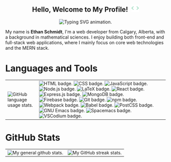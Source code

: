 <!-- Main Header -->
<h2 align="center">
  Hello, Welcome to My Profile! <img src="./assets/code.gif" alt="Animation of empty HTML tag." style="width: 24px; margin-left: 5px; vertical-align: baseline;"/>
</h2>

<!-- Subtitle -->
<p align="center">
  <img alt="Typing SVG animation." src="https://readme-typing-svg.demolab.com?font=Source+Code+Pro&color=41B883&pause=1000&center=true&vCenter=true&height=40&lines=MERN+stack+developer;Full-Stack+developer" />
</p>

<!-- About Me -->

My name is **Ethan Schmidt**, I'm a web developer from Calgary, Alberta, with a
background in mathematical sciences. I enjoy building both front-end and
full-stack web applications, where I mainly focus on core web technologies and
the MERN stack.

# Languages and Tools

<table>
  <tbody>
    <tr>
      <td>
        <img style="height: 300px" alt="GitHub language usage stats." src="https://github-readme-stats.vercel.app/api/top-langs/?username=CS-Schmidt&layout=compact&theme=vue-dark&hide_border=true&border_radius=5" />
      </td>
      <td>
        <span><img alt="HTML badge." src="https://img.shields.io/badge/HTML-E34F26.svg?style=flat&logo=html5&logoColor=white" /></span>
        <span><img alt="CSS badge." src="https://img.shields.io/badge/CSS-1572B6.svg?style=flat&logo=css3&logoColor=white" /></span>
        <span><img alt="JavaScript badge." src="https://img.shields.io/badge/JavaScript-F7DF1E.svg?style=flat&logo=javascript&logoColor=black" /></span>
        <span><img alt="Node.js badge." src="https://img.shields.io/badge/Node.js-43853D.svg?style=flat&logo=node.js&logoColor=white" /></span>
        <span><img alt="LaTeX badge." src="https://img.shields.io/badge/LaTeX-008080.svg?style=flat&logo=latex&logoColor=white" /></span>
        <span><img alt="React badge." src="https://img.shields.io/badge/React-20232a.svg?style=flat&logo=react&logoColor=2361DAFB" /></span>
        <span><img alt="Express.js badge." src="https://img.shields.io/badge/Express.js-404d59.svg?style=flat&logo=express&logoColor=white" /></span>
        <span><img alt="MongoDB badge." src ="https://img.shields.io/badge/MongoDB-4ea94b.svg?style=flat&logo=mongodb&logoColor=white" /></span>
        <span><img alt="Firebase badge." src ="https://img.shields.io/badge/Firebase-FFCA28.svg?style=flat&logo=Firebase&logoColor=black" /></span>
        <span><img alt="Git badge." src="https://img.shields.io/badge/Git-F05033.svg?style=flat&logo=git&logoColor=white" /></span>
        <span><img alt="npm badge." src="https://img.shields.io/badge/npm-CB3837.svg?style=flat&logo=npm&logoColor=white" /></span>
        <span><img alt="Webpack badge." src="https://img.shields.io/badge/webpack-8d96c9.svg?style=flat&logo=webpack&logocolor=white" /></span>
        <span><img alt="Babel badge." src="https://img.shields.io/badge/Babel-D99C2E.svg?style=flat&logo=Babel&logocolor=white" /></span>
        <span><img alt="PostCSS badge." src="https://img.shields.io/badge/PostCSS-DD3A0A.svg?style=flat&logo=PostCSS&logocolor=white" /></span>
        <span><img alt="GNU Emacs badge." src="https://img.shields.io/badge/GNU%20Emacs-7F5AB6?style=flat&logo=gnuemacs&logoColor=white" /></span>
        <span><img alt="Spacemacs badge." src="https://img.shields.io/badge/Spacemacs-9266CC?style=flat&logo=spacemacs&logoColor=white" /></span>
        <span><img alt="VSCodium badge." src="https://img.shields.io/badge/VSCodium-2F207D.svg?style=flat&logo=VSCodium&logocolor=white" /></span>
      </td>
    </tr>
  </tbody>
</table>

<!-- # Projects -->

<!-- <table align="center"> -->
<!--   <tbody> -->
<!--     <tr> -->
<!--       <td> -->
<!--         <a href="https://github.com/CS-Schmidt/coin-market-tracker"> -->
<!--           <img height="150" alt="Pinned card of my coin market tracker repo." src="https://github-readme-stats.vercel.app/api/pin/?username=CS-Schmidt&repo=coin-market-tracker&theme=vue-dark&hide_border=true" /> -->
<!--         </a> -->
<!--       </td> -->
<!--       <td> -->
<!--         <a href="https://github.com/CS-Schmidt/portfolio-website"> -->
<!--           <img height="150" alt="Pinned card of my portfolio website repo." src="https://github-readme-stats.vercel.app/api/pin/?username=CS-Schmidt&repo=portfolio-website&theme=vue-dark&hide_border=true" /> -->
<!--         </a> -->
<!--       </td> -->
<!--     </tr> -->
<!--     <tr> -->
<!--       <td> -->
<!--         <a href="https://github.com/CS-Schmidt/netflix-clone"> -->
<!--         <img height="150" alt="Pinned card of my netflix clone repo." src="https://github-readme-stats.vercel.app/api/pin/?username=CS-Schmidt&repo=netflix-clone&theme=vue-dark&hide_border=true" /> -->
<!--         </a> -->
<!--       </td> -->
<!--       <td> -->
<!--         <a href="https://github.com/CS-Schmidt/campsight"> -->
<!--           <img height="150" alt="Pinned card of my CampSight repo." src="https://github-readme-stats.vercel.app/api/pin/?username=CS-Schmidt&repo=campsight&theme=vue-dark&hide_border=true" /> -->
<!--         </a> -->
<!--       </td> -->
<!--     </tr> -->
<!--   </tbody> -->
<!-- </table> -->

# GitHub Stats

<table>
  <tbody>
    <tr>
      <td>
        <span><img alt="My general github stats." src="https://github-readme-stats.vercel.app/api?username=CS-Schmidt&theme=vue-dark&show_icons=true&hide_border=true&border_radius=5&count_private=true" /></span>
      </td>
      <td>
        <span><img alt="My GitHub streak stats." src="https://streak-stats.demolab.com?user=CS-Schmidt&theme=vue-dark&hide_border=true&border_radius=5" /></span>
      </td>
    </tr>
  </tbody>
</table>
